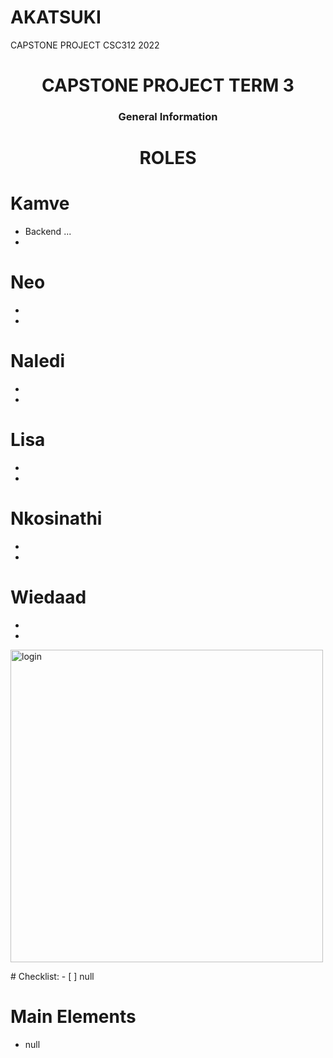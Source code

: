 # AKATSUKI
CAPSTONE PROJECT CSC312 2022
<h1 align="center"> CAPSTONE PROJECT TERM 3 </h1>
<h3 align="center">General Information</h3>

<h1 align="center"> ROLES </h1>

# Kamve
- Backend ...
-
# Neo
-
-
# Naledi
-
-
# Lisa
-
-
# Nkosinathi
-
-
# Wiedaad
-
-
<p>
  <a>
    <img src="https://github.com/username/repository/login-page-test.png" width=500 alt="login">
  </a>
</p>
# Checklist:
- [ ] null

# Main Elements
- null 





